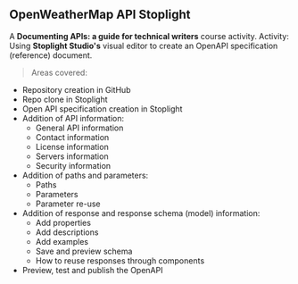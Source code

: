 ## OpenWeatherMap API Stoplight 
A **Documenting APIs: a guide for technical writers** course activity.
Activity: Using **Stoplight Studio's** visual editor to create an OpenAPI specification (reference) document.
> Areas covered:
- Repository creation in GitHub
- Repo clone in Stoplight
- Open API specification creation in Stoplight
 - Addition of API information:
   - General API information
   - Contact information
   - License information
   - Servers information
   - Security information
 - Addition of paths and parameters:
   - Paths
   - Parameters
   - Parameter re-use
 - Addition of response and response schema (model) information:
   - Add properties
   - Add descriptions
   - Add examples
   - Save and preview schema
   - How to reuse responses through components
 - Preview, test and publish the OpenAPI
  
  
